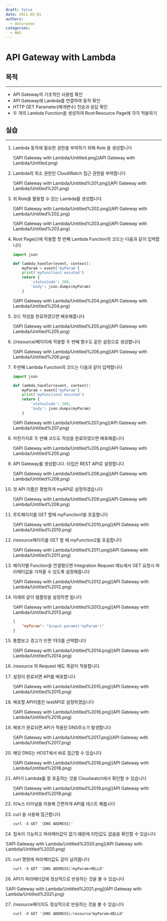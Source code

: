 ```yaml
---
draft: false
date: 2021-05-01
authors:
  - dotoryeee
categories:
  - AWS
---
```

# API Gateway with Lambda

## 목적

---

- API Gateway의 기초적인 사용법 확인
- API Gateway에 Lambda를 연결하여 동작 확인
- HTTP GET Parameter(매개변수) 전송과 응답 확인
- 두 개의 Lambda Function을 생성하여 Root·Resource Page에 각각 적용하기
<!-- more -->
## 실습

---

1. Lambda 동작에 필요한 권한을 부여하기 위해 Role 을 생성합니다
    
    ![API Gateway with Lambda/Untitled.png](API Gateway with Lambda/Untitled.png)
    
2. Lambda의 최소 권한인 CloudWatch 접근 권한을 부여합니다
    
    ![API Gateway with Lambda/Untitled%201.png](API Gateway with Lambda/Untitled%201.png)
    
3. 위 Role을 활용할 수 있는 Lambda를 생성합니다
    
    ![API Gateway with Lambda/Untitled%202.png](API Gateway with Lambda/Untitled%202.png)
    
    ![API Gateway with Lambda/Untitled%203.png](API Gateway with Lambda/Untitled%203.png)
    
4. Root Page(/)에 적용할 첫 번째 Lambda Function의 코드는 다음과 같이 입력합니다
        
    ```python
    import json

    def lambda_handler(event, context):
        myParam = event['myParam']
        print('myFunction1 excuted')
        return {
            'statusCode': 200,
            'body': json.dumps(myParam)
        }
    ```
        
    ![API Gateway with Lambda/Untitled%204.png](API Gateway with Lambda/Untitled%204.png)
    
5. 코드 작성을 완료하였으면 배포해줍니다
    
    ![API Gateway with Lambda/Untitled%205.png](API Gateway with Lambda/Untitled%205.png)
    
6. (/resource)페이지에 적용할 두 번째 함수도 같은 설정으로 생성합니다
    
    ![API Gateway with Lambda/Untitled%206.png](API Gateway with Lambda/Untitled%206.png)
    
7. 두번째 Lambda Function의 코드는 다음과 같이 입력합니다
    
    ```python
    import json

    def lambda_handler(event, context):
        myParam = event['myParam']
        print('myFunction2 excuted')
        return {
            'statusCode': 200,
            'body': json.dumps(myParam)
        }
    ```

    ![API Gateway with Lambda/Untitled%207.png](API Gateway with Lambda/Untitled%207.png)
    
8. 마찬가지로 두 번쨰 코드도 작성을 완료하였으면 배포해줍니다
    
    ![API Gateway with Lambda/Untitled%205.png](API Gateway with Lambda/Untitled%205.png)
    
9. API Gateway를 생성합니다. 타입은 REST API로 설정합니다
    
    ![API Gateway with Lambda/Untitled%208.png](API Gateway with Lambda/Untitled%208.png)
    
10. 첫 API 이름은 평범하게 myAPI로 설정하겠습니다
    
    ![API Gateway with Lambda/Untitled%209.png](API Gateway with Lambda/Untitled%209.png)
    
11. 루트페이지를 GET 할때 myFunction1을 호출합니다
    
    ![API Gateway with Lambda/Untitled%2010.png](API Gateway with Lambda/Untitled%2010.png)
    
12. /resource페이지를 GET 할 때 myFunction2를 호출합니다
    
    ![API Gateway with Lambda/Untitled%2011.png](API Gateway with Lambda/Untitled%2011.png)
    
13. 페이지별 Function을 연결했으면 Integration Request 메뉴에서 GET 요청시 파라메터값을 가져올 수 있도록 설정해줍니다
    
    ![API Gateway with Lambda/Untitled%2012.png](API Gateway with Lambda/Untitled%2012.png)
    
14. 아래와 같이 템플릿을 설정하면 됩니다
    
    ![API Gateway with Lambda/Untitled%2013.png](API Gateway with Lambda/Untitled%2013.png)

    ```json
    {
        "myParam": "$input.params('myParam')"
    }
    ```

15. 통합보고 경고가 뜨면 YES를 선택합니다
    
    ![API Gateway with Lambda/Untitled%2014.png](API Gateway with Lambda/Untitled%2014.png)
    
16. /resource 의 Request 에도 똑같이 적용합니다
17. 설정이 완료되면 API를 배포합니다
    
    ![API Gateway with Lambda/Untitled%2015.png](API Gateway with Lambda/Untitled%2015.png)
    
18. 배포할 API이름은 testAPI로 설정하겠습니다
    
    ![API Gateway with Lambda/Untitled%2016.png](API Gateway with Lambda/Untitled%2016.png)
    
19. 배포가 완료되면 API가 적용된 DNS주소가 발생합니다
    
    ![API Gateway with Lambda/Untitled%2017.png](API Gateway with Lambda/Untitled%2017.png)
    
20. 해당 DNS는 HOST에서 바로 접근할 수 있습니다
    
    ![API Gateway with Lambda/Untitled%2018.png](API Gateway with Lambda/Untitled%2018.png)
    
21. API가 Lambda를 잘 호출하는 것을 Cloudwatch에서 확인할 수 있습니다
    
    ![API Gateway with Lambda/Untitled%2019.png](API Gateway with Lambda/Untitled%2019.png)
    
22. 리눅스 터미널을 이용해 간편하게 API를 테스트 해봅시다
23. curl 을 사용해 접근합니다
        
    ```s
    curl -X GET '{DNS ADDRESS}'
    ```

24. 접속이 가능하고 파라메터값이 없기 떄문에 리턴값도 없음을 확인할 수 있습니다

![API Gateway with Lambda/Untitled%2020.png](API Gateway with Lambda/Untitled%2020.png)

25. curl 명령에 파라메터값도 같이 날려봅니다

    ```s
    curl -X GET '{DNS ADDRESS}?myParam=HELLO'
    ```

26. API가 파라메터값에 정상적으로 반응하는 것을 볼 수 있습니다

![API Gateway with Lambda/Untitled%2021.png](API Gateway with Lambda/Untitled%2021.png)

27. /resource페이지도 정상적으로 반응하는 것을 볼 수 있습니다

    ```s
    curl -X GET '{DNS ADDRESS}/resource?myParam=HELLO'
    ```
    
